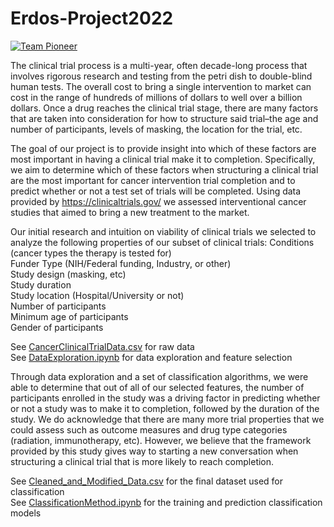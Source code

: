 # Erdos-Project2022


[![Team Pioneer](https://user-images.githubusercontent.com/98902426/172016057-07f8758e-382c-4280-8580-26311bb5ea46.png)](https://github.com/Asiawyatt/Erdos-Project2022/files/8838236/Team.Pioneer.pdf)

The clinical trial process is a multi-year, often decade-long process that involves rigorous research and testing from the petri dish to double-blind human tests. The overall cost to bring a single intervention to market can cost in the range of hundreds of millions of dollars to well over a billion dollars. Once a drug reaches the clinical trial stage, there are many factors that are taken into consideration for how to structure said trial–the age and number of participants, levels of masking, the location for the trial, etc. 

The goal of our project is to provide insight into which of these factors are most important in having a clinical trial make it to completion. Specifically, we aim to determine which of these factors when structuring a clinical trial are the most important for cancer intervention trial completion and to predict whether or not a test set of trials will be completed. Using data provided by https://clinicaltrials.gov/ we assessed interventional cancer studies that aimed to bring a new treatment to the market.

Our initial research and intuition on viability of clinical trials we selected to analyze the following properties of our subset of clinical trials:
Conditions (cancer types the therapy is tested for)  
Funder Type (NIH/Federal funding, Industry, or other)  
Study design (masking, etc)  
Study duration  
Study location (Hospital/University or not)  
Number of participants  
Minimum age of participants  
Gender of participants  

See [CancerClinicalTrialData.csv](https://github.com/Asiawyatt/Erdos-Project2022/CancerClinicalTrialData.csv) for raw data  
See [DataExploration.ipynb](https://github.com/Asiawyatt/Erdos-Project2022/DataExploration.ipynb) for data exploration and feature selection  

Through data exploration and a set of classification algorithms, we were able to determine that out of all of our selected features, the number of participants enrolled in the study was a driving factor in predicting whether or not a study was to make it to completion, followed by the duration of the study. We do acknowledge that there are many more trial properties that we could assess such as outcome measures and drug type categories (radiation, immunotherapy, etc). However, we believe that the framework provided by this study gives way to starting a new conversation when structuring a clinical trial that is more likely to reach completion.

See [Cleaned_and_Modified_Data.csv](https://github.com/Asiawyatt/Erdos-Project2022/Cleaned_and_Modified_Data.csv) for the final dataset used for classification  
See [ClassificationMethod.ipynb](https://github.com/Asiawyatt/Erdos-Project2022/ClassificationMethod.ipynb) for the training and prediction classification models
